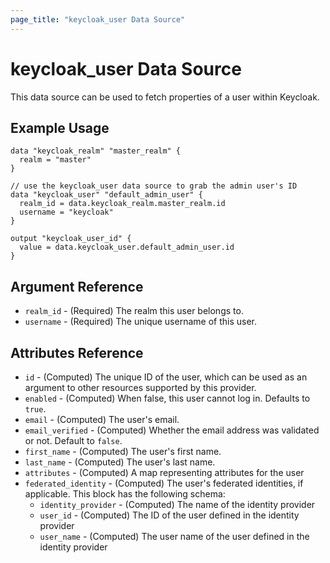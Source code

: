 ```yaml
---
page_title: "keycloak_user Data Source"
---
```


# keycloak\_user Data Source

This data source can be used to fetch properties of a user within Keycloak.

## Example Usage

```hcl
data "keycloak_realm" "master_realm" {
  realm = "master"
}

// use the keycloak_user data source to grab the admin user's ID
data "keycloak_user" "default_admin_user" {
  realm_id = data.keycloak_realm.master_realm.id
  username = "keycloak"
}

output "keycloak_user_id" {
  value = data.keycloak_user.default_admin_user.id
}
```

## Argument Reference

- `realm_id` - (Required) The realm this user belongs to.
- `username` - (Required) The unique username of this user.

## Attributes Reference

- `id` - (Computed) The unique ID of the user, which can be used as an argument to other resources supported by this provider.
- `enabled` - (Computed) When false, this user cannot log in. Defaults to `true`.
- `email` - (Computed) The user's email.
- `email_verified` - (Computed) Whether the email address was validated or not. Default to `false`.
- `first_name` - (Computed) The user's first name.
- `last_name` - (Computed) The user's last name.
- `attributes` - (Computed) A map representing attributes for the user
- `federated_identity` - (Computed) The user's federated identities, if applicable. This block has the following schema:
  - `identity_provider` - (Computed) The name of the identity provider
  - `user_id` - (Computed) The ID of the user defined in the identity provider
  - `user_name` - (Computed) The user name of the user defined in the identity provider
